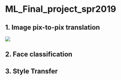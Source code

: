 # ML_Final_project_spr2019

## 1. Image pix-to-pix translation
![](https://github.com/digitalladder/ML_Project_2019/tree/master/ImageTranslation)

## 2. Face classification

## 3. Style Transfer